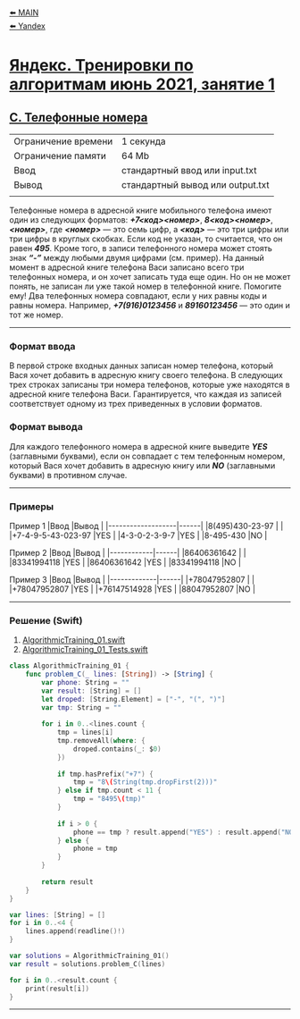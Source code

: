 [⬅️ MAIN][main]<br>[⬅️ Yandex][Yandex]  

[main]: ./../../../README.md
[Yandex]: ./../../README.md
[Yandex_AT_01_orig]: https://contest.yandex.ru/contest/27393
[Yandex_AT_01_C]: https://contest.yandex.ru/contest/27393/problems/C/


# [Яндекс. Тренировки по алгоритмам июнь 2021, занятие 1][Yandex_AT_01_orig]
## [C. Телефонные номера][Yandex_AT_01_C]

|||
|--------------------|---------------------------------|
|Ограничение времени |1 секунда                        |
|Ограничение памяти  |64 Mb                            |
|Ввод                |стандартный ввод или input.txt   |
|Вывод               |стандартный вывод или output.txt |
|||


Телефонные номера в адресной книге мобильного телефона имеют один из следующих форматов: ***+7<код><номер>***, ***8<код><номер>***, ***<номер>***, где ***<номер>*** — это семь цифр, а ***<код>*** — это три цифры или три цифры в круглых скобках. Если код не указан, то считается, что он равен ***495***. Кроме того, в записи телефонного номера может стоять знак ***“-”*** между любыми двумя цифрами (см. пример). На данный момент в адресной книге телефона Васи записано всего три телефонных номера, и он хочет записать туда еще один. Но он не может понять, не записан ли уже такой номер в телефонной книге. Помогите ему! Два телефонных номера совпадают, если у них равны коды и равны номера. Например, ***+7(916)0123456*** и ***89160123456*** — это один и тот же номер.


---
### Формат ввода
В первой строке входных данных записан номер телефона, который Вася хочет добавить в адресную книгу своего телефона. В следующих трех строках записаны три номера телефонов, которые уже находятся в адресной книге телефона Васи. Гарантируется, что каждая из записей соответствует одному из трех приведенных в условии форматов.


### Формат вывода
Для каждого телефонного номера в адресной книге выведите ***YES*** (заглавными буквами), если он совпадает с тем телефонным номером, который Вася хочет добавить в адресную книгу или ***NO*** (заглавными буквами) в противном случае.


---
### Примеры
Пример 1
|Ввод               |Вывод |
|-------------------|------|
|8(495)430-23-97    |      |
|+7-4-9-5-43-023-97 |YES   |
|4-3-0-2-3-9-7      |YES   |
|8-495-430          |NO    |

Пример 2
|Ввод        |Вывод |
|------------|------|
|86406361642 |      |
|83341994118 |YES   |
|86406361642 |YES   |
|83341994118 |NO    |

Пример 3
|Ввод         |Вывод |
|-------------|------|
|+78047952807 |      |
|+78047952807 |YES   |
|+76147514928 |YES   |
|88047952807  |NO    |


---
### Решение (Swift)
[AlgorithmicTraining_01]: ./../../YandexTasks.Swift/YandexTasks/Sources/YandexTasks/AlgorithmicTraining_01.swift

[AlgorithmicTraining_01_Tests]: ./../../YandexTasks.Swift/YandexTasks/Tests/YandexTasksTests/AlgorithmicTraining_01_Tests.swift

1. [AlgorithmicTraining_01.swift][AlgorithmicTraining_01]
2. [AlgorithmicTraining_01_Tests.swift][AlgorithmicTraining_01_Tests]

```swift
class AlgorithmicTraining_01 {
    func problem_C(_ lines: [String]) -> [String] {
        var phone: String = ""
        var result: [String] = []
        let droped: [String.Element] = ["-", "(", ")"]
        var tmp: String = ""
        
        for i in 0..<lines.count {
            tmp = lines[i]
            tmp.removeAll(where: {
                droped.contains(_: $0)
            })
            
            if tmp.hasPrefix("+7") {
                tmp = "8\(String(tmp.dropFirst(2)))"
            } else if tmp.count < 11 {
                tmp = "8495\(tmp)"
            }
            
            if i > 0 {
                phone == tmp ? result.append("YES") : result.append("NO")
            } else {
                phone = tmp
            }
        }
        
        return result
    }
}

var lines: [String] = []
for i in 0..<4 {
    lines.append(readline()!)
}

var solutions = AlgorithmicTraining_01()
var result = solutions.problem_C(lines)

for i in 0..<result.count {
    print(result[i])
}
```


---